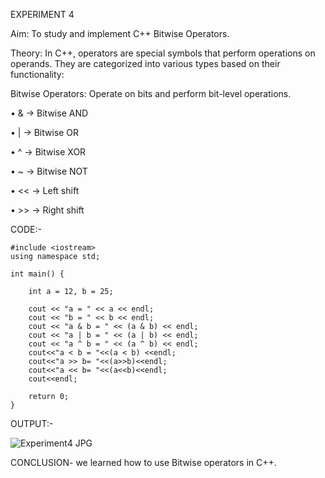 EXPERIMENT 4

Aim:
To study and implement C++ Bitwise Operators.

Theory:
In C++, operators are special symbols that perform operations on operands. They are categorized into various types based on their functionality:

Bitwise Operators: Operate on bits and perform bit-level operations.

• & → Bitwise AND

• | → Bitwise OR

• ^ → Bitwise XOR

• ~ → Bitwise NOT

• << → Left shift

• >> → Right shift

CODE:-
```
#include <iostream>
using namespace std;

int main() {

    int a = 12, b = 25;

    cout << "a = " << a << endl;
    cout << "b = " << b << endl;
    cout << "a & b = " << (a & b) << endl;
    cout << "a | b = " << (a | b) << endl;
    cout << "a ^ b = " << (a ^ b) << endl;
    cout<<"a < b = "<<(a < b) <<endl;
    cout<<"a >> b= "<<(a>>b)<<endl;
    cout<<"a << b= "<<(a<<b)<<endl;
    cout<<endl;

    return 0;
}
```

OUTPUT:-

![Experiment4 JPG](https://github.com/user-attachments/assets/eb5d603c-65e4-4165-b86c-8e1d138292fd)


CONCLUSION- we learned how to use Bitwise operators in C++.
